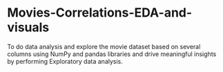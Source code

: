 # Movies-Correlations-EDA-and-visuals
To do data analysis and explore the movie dataset based on several columns using NumPy and pandas libraries and drive meaningful insights by performing Exploratory data analysis.
